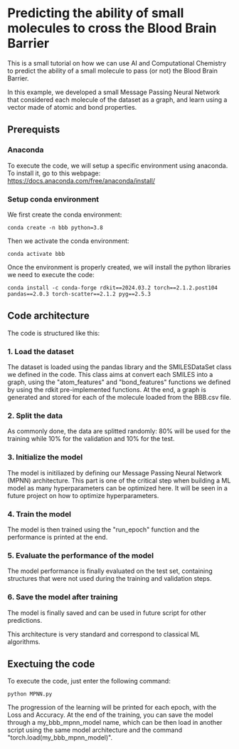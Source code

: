 # Predicting the ability of small molecules to cross the Blood Brain Barrier
This is a small tutorial on how we can use AI and Computational Chemistry to predict the ability of a small molecule to pass (or not) the Blood Brain Barrier.

In this example, we developed a small Message Passing Neural Network that considered each molecule of the dataset as a graph, and learn using a vector made of atomic and bond properties. 

## Prerequists

### Anaconda

To execute the code, we will setup a specific environment using anaconda. To install it, go to this webpage: https://docs.anaconda.com/free/anaconda/install/

### Setup conda environment

We first create the conda environment: 
```
conda create -n bbb python=3.8
```

Then we activate the conda environment:
```
conda activate bbb
```

Once the environment is properly created, we will install the python libraries we need to execute the code:
```
conda install -c conda-forge rdkit==2024.03.2 torch==2.1.2.post104 pandas==2.0.3 torch-scatter==2.1.2 pyg==2.5.3
```

## Code architecture

The code is structured like this:

### 1. Load the dataset
The dataset is loaded using the pandas library and the SMILESDataSet class we defined in the code. This class aims at convert each SMILES into a graph, using the "atom_features" and "bond_features" functions we defined by using the rdkit pre-implemented functions. At the end, a graph is generated and stored for each of the molecule loaded from the BBB.csv file. 

### 2. Split the data
As commonly done, the data are splitted randomly: 80% will be used for the training while 10% for the validation and 10% for the test. 

### 3. Initialize the model
The model is initiliazed by defining our Message Passing Neural Network (MPNN) architecture. This part is one of the critical step when building a ML model as many hyperparameters can be optimized here. It will be seen in a future project on how to optimize hyperparameters.  

### 4. Train the model
The model is then trained using the "run_epoch" function and the performance is printed at the end. 

### 5. Evaluate the performance of the model
The model performance is finally evaluated on the test set, containing structures that were not used during the training and validation steps.

### 6. Save the model after training
The model is finally saved and can be used in future script for other predictions.

This architecture is very standard and correspond to classical ML algorithms. 

## Exectuing the code

To execute the code, just enter the following command:
```
python MPNN.py
```

The progression of the learning will be printed for each epoch, with the Loss and Accuracy. At the end of the training, you can save the model through a my_bbb_mpnn_model name, which can be then load in another script using the same model architecture and the command "torch.load(my_bbb_mpnn_model)".

